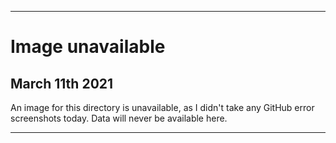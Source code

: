 
***
 
# Image unavailable

## March 11th 2021

An image for this directory is unavailable, as I didn't take any GitHub error screenshots today. Data will never be available here.

***
